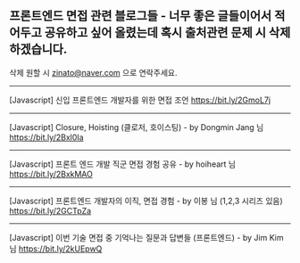 ## 프론트엔드 면접 관련 블로그들 - 너무 좋은 글들이어서 적어두고 공유하고 싶어 올렸는데 혹시 출처관련 문제 시 삭제하겠습니다.
삭제 원할 시 zinato@naver.com 으로 연락주세요. 
* * * 
[Javascript] 신입 프론트엔드 개발자를 위한 면접 조언
<https://bit.ly/2GmoL7j>
* * *
[Javascript] Closure, Hoisting (클로저, 호이스팅) - by Dongmin Jang 님
<https://bit.ly/2Bxl0Ia>
* * *
[Javascript] 프론트 엔드 개발 직군 면접 경험 공유 - by hoiheart 님 
<https://bit.ly/2BxkMAO>
* * *
[Javascript] 프론트엔드 개발자의 이직, 면접 경험 - by 이봉 님 (1,2,3 시리즈 있음)
<https://bit.ly/2GCTpZa>
* * *
[Javascript] 이번 기술 면접 중 기억나는 질문과 답변들 (프론트엔드) - by Jim Kim 님 
<https://bit.ly/2kUEpwQ>
